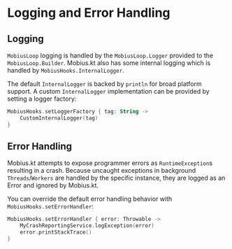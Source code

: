 # Logging and Error Handling

## Logging

`MobiusLoop` logging is handled by the `MobiusLoop.Logger` provided to the `MobiusLoop.Builder`.
Mobius.kt also has some internal logging which is handled by `MobiusHooks.InternalLogger`.

The default `InternalLogger` is backed by `println` for broad platform support.
A custom `InternalLogger` implementation can be provided by setting a logger factory:

```kotlin
MobiusHooks.setLoggerFactory { tag: String ->
    CustomInternalLogger(tag)
}
```

## Error Handling

Mobius.kt attempts to expose programmer errors as `RuntimeException`s resulting in a crash.
Because uncaught exceptions in background `Threads`/`Workers` are handled by the specific instance,
they are logged as an Error and ignored by Mobius.kt.

You can override the default error handling behavior with `MobiusHooks.setErrorHandler`:

```kotlin
MobiusHooks.setErrorHandler { error: Throwable ->
    MyCrashReportingService.logException(error)
    error.printStackTrace()
}
```

